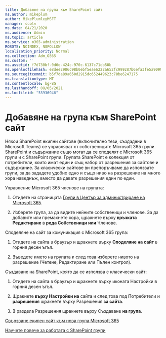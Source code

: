 ```yaml
---
title: Добавяне на група към SharePoint сайт
ms.author: mikeplum
author: MikePlumleyMSFT
manager: scotv
ms.date: 04/21/2020
ms.audience: Admin
ms.topic: article
ms.service: o365-administration
ROBOTS: NOINDEX, NOFOLLOW
localization_priority: Normal
ms.collection: Adm_O365
ms.custom: ''
ms.assetid: f7d730bf-0d6e-424c-970c-6137c71cb50b
ms.openlocfilehash: e8dee2986c98b0ebf5eae6222a652fc999287b6efa3fe5a9099134c44dddf670
ms.sourcegitcommit: b5f7da89a650d2915dc652449623c78be6247175
ms.translationtype: MT
ms.contentlocale: bg-BG
ms.lasthandoff: 08/05/2021
ms.locfileid: "53936946"
---
```

# <a name="add-a-group-to-a-sharepoint-site"></a>Добавяне на група към SharePoint сайт

Някои SharePoint екипни сайтове (включително тези, създадени в Microsoft Teams) се управляват от собствениците Microsoft 365 групи. SharePoint и съдържание също могат да се споделят с Microsoft 365 групи и с SharePoint групи. Групата SharePoint е колекция от потребители, които имат един и същ набор от разрешения за сайтове и съдържание. За класически сайтове ви препоръчваме да използвате групи, за да зададете удобно едно и също ниво на разрешение на много хора наведнъж, вместо да давате разрешения един по един.
  
Управление Microsoft 365 членове на групата:
  
1. Отидете на страницата [Групи в Център за администриране на Microsoft 365](https://portal.office.com/adminportal/home#/groups).
    
2. Изберете група, за да видите нейните собственици и членове. За да добавите или премахнете хора, щракнете върху **връзката Редактиране** в **реда Собственици** **или** Членове. 
    
Споделяне на сайт за комуникация с Microsoft 365 група:
  
1. Отидете на сайта в браузър и щракнете върху **Споделяне на сайт** в горния десен ъгъл. 
    
2. Въведете името на групата и след това изберете нивото на разрешение (Четене, Редактиране или Пълен контрол).
    
Създаване на SharePoint, която да се използва с класически сайт:
  
1. Отидете на сайта в браузър и щракнете върху иконата Настройки в горния десен ъгъл.
    
2. Щракнете **върху Настройки на** сайта и след това под Потребители и **разрешения** щракнете върху Разрешения **за сайта**.
    
3. В раздела Разрешения щракнете върху Създаване **на група**.
    
[Свързване екипен сайт към нова група Microsoft 365](https://go.microsoft.com/fwlink/?linkid=2008654)
  
[Научете повече за работата с SharePoint групи](https://go.microsoft.com/fwlink/?linkid=874658)
  

